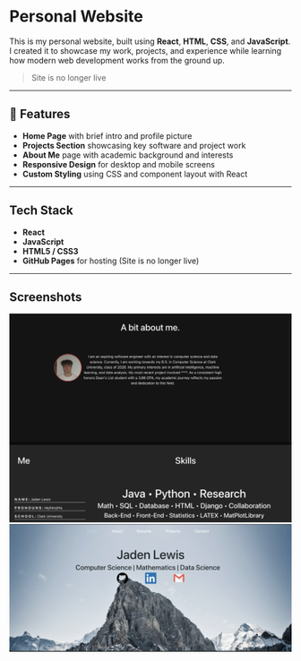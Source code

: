 # Personal Website

This is my personal website, built using **React**, **HTML**, **CSS**, and **JavaScript**. I created it to showcase my work, projects, and experience while learning how modern web development works from the ground up.

> Site is no longer live

---

## 🚀 Features

- **Home Page** with brief intro and profile picture
- **Projects Section** showcasing key software and project work
- **About Me** page with academic background and interests
- **Responsive Design** for desktop and mobile screens
- **Custom Styling** using CSS and component layout with React

---

## Tech Stack

- **React**
- **JavaScript**
- **HTML5 / CSS3**
- **GitHub Pages** for hosting (Site is no longer live)

---

## Screenshots


![Projects Section](assets/img1.png)
![Home Page](assets/img2.png)